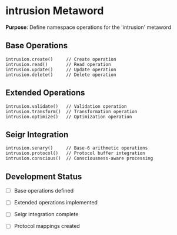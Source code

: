 # intrusion Metaword

**Purpose**: Define namespace operations for the 'intrusion' metaword

## Base Operations

```hyphos
intrusion.create()     // Create operation
intrusion.read()       // Read operation  
intrusion.update()     // Update operation
intrusion.delete()     // Delete operation
```

## Extended Operations

```hyphos
intrusion.validate()   // Validation operation
intrusion.transform()  // Transformation operation
intrusion.optimize()   // Optimization operation
```

## Seigr Integration

```hyphos
intrusion.senary()     // Base-6 arithmetic operations
intrusion.protocol()   // Protocol buffer integration
intrusion.conscious()  // Consciousness-aware processing
```

## Development Status

- [ ] Base operations defined
- [ ] Extended operations implemented  
- [ ] Seigr integration complete
- [ ] Protocol mappings created

